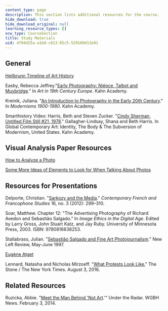 ```yaml
---
content_type: page
description: This section lists additional resources for the course.
hide_download: true
hide_download_original: null
learning_resource_types: []
ocw_type: CourseSection
title: Study Materials
uid: 4f04d25a-a1dd-c613-85c5-529160d13a91
---
```


General
-------

[Heilbrunn Timeline of Art History](http://www.metmuseum.org/toah/)

Easby, Rebecca Jeffrey."[Early Photography: Niépce, Talbot and Muybridge](http://smarthistory.khanacademy.org/early-photography.html)." In _Art in 19th Century Europe_. Kahn Academy.

Kreinik, Juliana. "[An Introduction to Photography in the Early 20th Century](http://smarthistory.khanacademy.org/early-modern-photography.html)." In _Modernisms 1900-1980_. Kahn Academy.

Smarthistory Video: Harris, Beth and Steven Zucker. "[Cindy Sherman, Untitled Film Still #21, 1978](https://www.khanacademy.org/humanities/global-culture/identity-body/identity-body-united-states/v/cindy-sherman-untitled-film-still-21-1978)." Gallagher-Lindsay, Shana and Beth Harris. In Global Contemporary Art: Identity, The Body & The Subversion of Modernism, United States. Kahn Academy.

Visual Analysis Paper Resources
-------------------------------

[How to Analyze a Photo](http://pages.uoregon.edu/jlesage/Juliafolder/PHOTOANALYSIS.HTML)

[Some More Ideas of Elements to Look for When Talking About Photos](http://nuovo.com/southern-images/analyses.html)

Resources for Presentations
---------------------------

Delporte, Christian. "[Sarkozy and the Media](http://www.tandfonline.com/doi/full/10.1080/17409292.2012.675668)." _Contemporary French and Francophone Studies_ 16, no. 3 (2012): 299–310.

Soar, Matthew. Chapter 12: "The Advertising Photography of Richard Avedon and Sebastião Salgado." In _Image Ethics in the Digital Age_. Edited by Larry Gross, John Stuart Katz, and Jay Ruby. University of Minnesota Press, 2003. ISBN: 9780816638253.

Stallabrass, Julian. "[Sebastião Salgado and Fine Art Photojournalism](http://newleftreview.org/I/223/julian-stallabrass-sebastiao-salgado-and-fine-art-photojournalism)." New Left Review, May-June 1997.

[Eugène Atget](http://www.metmuseum.org/toah/hd/atgt/hd_atgt.htm)

Lennard, Natasha and Nicholas Mirzoeff. "[What Protests Look Like.](https://www.nytimes.com/2016/08/03/opinion/what-protest-looks-like.html)" The Stone / The New York Times. August 3, 2016.

Related Resources
-----------------

Ruzicka, Abbie. "[Meet the Man Behind 'Not Art](https://news.wgbh.org/post/meet-man-behind-not-art).'" Under the Radar. WGBH News. February 3, 2014.